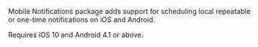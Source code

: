 Mobile Notifications package adds support for scheduling local repeatable or one-time notifications on iOS and Android.

Requires iOS 10 and Android 4.1 or above.
